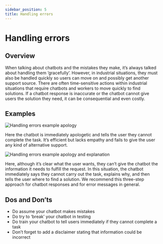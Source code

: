 ```yaml
---
sidebar_position: 5
title: Handling errors
---
```

# Handling errors 
## Overview 

When talking about chatbots and the mistakes they make, it’s always talked about handling them ‘gracefully’. However, in industrial situations, they must also be handled quickly so users can move on and possibly get another support source. There are often time-sensitive actions within industrial situations that require chatbots and workers to move quickly to find solutions. If a chatbot response is inaccurate or the chatbot cannot give users the solution they need, it can be consequential and even costly. 

## Examples 

![Handling errors example apology](https://www.figma.com/design/wEptRgAezDU1z80Cn3eZ0o/iX-Pattern-Illustrations?node-id=3218-4344&t=etx1DcSbA7VDx5xD-4)

Here the chatbot is immediately apologetic and tells the user they cannot complete the task. It’s efficient but lacks empathy and fails to give the user any kind of alternative support. 

![Handling errors example apology and explanation](https://www.figma.com/design/wEptRgAezDU1z80Cn3eZ0o/iX-Pattern-Illustrations?node-id=3218-4376&t=etx1DcSbA7VDx5xD-4)

Here, although it’s clear what the user wants, they can’t give the chatbot the information it needs to fulfill the request. In this situation, the chatbot immediately says they cannot carry out the task, explains why, and then tells the user where to find a solution. We recommend this three-step approach for chatbot responses and for error messages in general.   
## Dos and Don’ts

- Do assume your chatbot makes mistakes  
- Do try to ‘break’ your chatbot in testing   
- Do train your chatbot to tell users immediately if they cannot complete a task     
- Don’t forget to add a disclaimer stating that information could be incorrect
